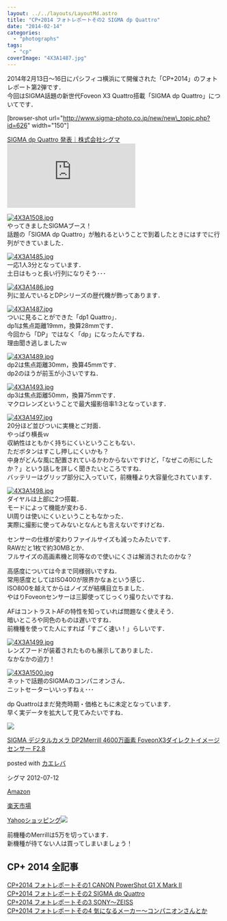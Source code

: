 ```yaml
---
layout: ../../layouts/LayoutMd.astro
title: "CP+2014 フォトレポートその2 SIGMA dp Quattro"
date: "2014-02-14"
categories: 
  - "photographs"
tags: 
  - "cp"
coverImage: "4X3A1487.jpg"
---
```


2014年2月13日～16日にパシフィコ横浜にて開催された「CP+2014」のフォトレポート第2弾です．  
今回はSIGMA話題の新世代Foveon X3 Quattro搭載「SIGMA dp Quattro」についてです．

\[browser-shot url="http://www.sigma-photo.co.jp/new/new\_topic.php?id=626" width="150"\]

[SIGMA dp Quattro 発表｜株式会社シグマ](http://www.sigma-photo.co.jp/new/new_topic.php?id=626) [![](http://b.hatena.ne.jp/entry/image/http://www.sigma-photo.co.jp/new/new_topic.php?id=626)](http://b.hatena.ne.jp/entry/http://www.sigma-photo.co.jp/new/new_topic.php?id=626)

[![4X3A1508.jpg](images/12518519315_0c2df8f70b_b.jpg)](http://www.flickr.com/photos/67522130@N08/12518519315/ "4X3A1508.jpg")  
やってきましたSIGMAブース！  
話題の「SIGMA dp Quattro」が触れるということで到着したときにはすでに行列ができていました．

[![4X3A1485.jpg](images/12518482885_89c91ec240_b.jpg)](http://www.flickr.com/photos/67522130@N08/12518482885/ "4X3A1485.jpg")  
一応1人3分となっています．  
土日はもっと長い行列になりそう･･･

[![4X3A1486.jpg](images/12518601893_b90277f942_b.jpg)](http://www.flickr.com/photos/67522130@N08/12518601893/ "4X3A1486.jpg")  
列に並んでいるとDPシリーズの歴代機が飾ってあります．

[![4X3A1487.jpg](images/12518968514_6dec39c3a6_b.jpg)](http://www.flickr.com/photos/67522130@N08/12518968514/ "4X3A1487.jpg")  
ついに見ることができた「dp1 Quattro」．  
dp1は焦点距離19mm，換算28mmです．  
今回から「DP」ではなく「dp」になったんですね．  
理由聞き逃しましたｗ

[![4X3A1489.jpg](images/12518497175_a16f642848_b.jpg)](http://www.flickr.com/photos/67522130@N08/12518497175/ "4X3A1489.jpg")  
dp2は焦点距離30mm，換算45mmです．  
dp2のほうが前玉が小さいですね．

[![4X3A1493.jpg](images/12518501985_4b8a9a1460_b.jpg)](http://www.flickr.com/photos/67522130@N08/12518501985/ "4X3A1493.jpg")  
dp3は焦点距離50mm，換算75mmです．  
マクロレンズということで最大撮影倍率1:3となっています．

[![4X3A1497.jpg](images/12518983884_f039ab85e8_b.jpg)](http://www.flickr.com/photos/67522130@N08/12518983884/ "4X3A1497.jpg")  
20分ほど並びついに実機とご対面．  
やっぱり横長ｗ  
収納性はともかく持ちにくいということもない．  
ただボタンはすこし押しにくいかも？  
中身がどんな風に配置されているかわからないですけど，「なぜこの形にしたか？」という話しを詳しく聞きたいところですね．  
バッテリーはグリップ部分に入っていて，前機種より大容量化されています．

[![4X3A1498.jpg](images/12518987264_9f5f03a035_b.jpg)](http://www.flickr.com/photos/67522130@N08/12518987264/ "4X3A1498.jpg")  
ダイヤルは上部に2つ搭載．  
モードによって機能が変わる．  
UI周りは使いにくいということもなかった．  
実際に撮影に使ってみないとなんとも言えないですけどね．

センサーの仕様が変わりファイルサイズも減ったみたいです．  
RAWだと1枚で約30MBとか．  
フルサイズの高画素機と同等なので使いにくさは解消されたのかな？

高感度については今まで同様弱いですね．  
常用感度としてはISO400が限界かなぁという感じ．  
ISO800を越えてからはノイズが結構目立ちました．  
やはりFoveonセンサーは三脚使ってじっくり撮りたいですね．

AFはコントラストAFの特性を知っていれば問題なく使えそう．  
暗いところや同色のものは遅いですね．  
前機種を使ってた人にすれば「すごく速い！」らしいです．

[![4X3A1499.jpg](images/12518512505_20ba55cc66_b.jpg)](http://www.flickr.com/photos/67522130@N08/12518512505/ "4X3A1499.jpg")  
レンズフードが装着されたものも展示してありました．  
なかなかの迫力！

[![4X3A1500.jpg](images/12518994214_64476b8025_b.jpg)](http://www.flickr.com/photos/67522130@N08/12518994214/ "4X3A1500.jpg")  
ネットで話題のSIGMAのコンパニオンさん．  
ニットセーターいいっすねぇ･･･

dp Quattroはまだ発売時期・価格ともに未定となっています．  
早く実データを拡大して見てみたいですね．

[![](images/41xOcKiGKtL._SL160_.jpg)](https://www.amazon.co.jp/exec/obidos/ASIN/B008FH4L7S/mizuka123-22/ref=nosim/)

[SIGMA デジタルカメラ DP2Merrill 4600万画素 FoveonX3ダイレクトイメージセンサー F2.8](https://www.amazon.co.jp/exec/obidos/ASIN/B008FH4L7S/mizuka123-22/ref=nosim/)

posted with [カエレバ](http://kaereba.com)

シグマ 2012-07-12

[Amazon](http://www.amazon.co.jp/gp/search?keywords=DP2Merrill%20F2.8&__mk_ja_JP=%83J%83%5E%83J%83i&tag=mizuka123-22 "アマゾン")

[楽天市場](http://hb.afl.rakuten.co.jp/hgc/032b53ee.4b34c5ee.0f4a541e.f440145e/?pc=http%3A%2F%2Fsearch.rakuten.co.jp%2Fsearch%2Fmall%2FDP2Merrill%2520F2.8%2F-%2Ff.1-p.1-s.1-sf.0-st.A-v.2%3Fx%3D0%26scid%3Daf_ich_link_urltxt%26m%3Dhttp%3A%2F%2Fm.rakuten.co.jp%2F "楽天市場")

[Yahooショッピング![](//ad.jp.ap.valuecommerce.com/servlet/gifbanner?sid=3066752&pid=881990642)](//ck.jp.ap.valuecommerce.com/servlet/referral?sid=3066752&pid=881990642&vc_url=http%3A%2F%2Fshopping.search.yahoo.co.jp%2Fsearch%3FuIv%3Don%26ei%3DUTF-8%26tab_ex%3Dcommerce%26slider%3D0%26va%3DDP2Merrill%2520F2.8 "Yahooショッピング")

前機種のMerrillは5万を切っています．  
新機種が待てない人は買ってしまいましょう！

## CP+ 2014 全記事

[CP+2014 フォトレポートその1 CANON PowerShot G1 X Mark II](//mizuka123.net/5275/)  
[CP+2014 フォトレポートその2 SIGMA dp Quattro](//mizuka123.net/5281/)  
[CP+2014 フォトレポートその3 SONY～ZEISS](//mizuka123.net/5287/)  
[CP+2014 フォトレポートその4 気になるメーカー～コンパニオンさんとか](//mizuka123.net/5316/)
